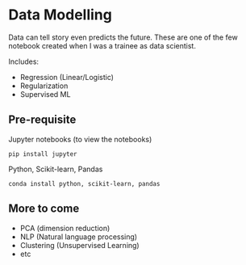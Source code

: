 # Data Modelling

Data can tell story even predicts the future. These are one of the few notebook created when I was a trainee as data scientist.

Includes:
- Regression (Linear/Logistic)
- Regularization
- Supervised ML

## Pre-requisite
Jupyter notebooks (to view the notebooks)
```
pip install jupyter 
```
Python, Scikit-learn, Pandas
```
conda install python, scikit-learn, pandas
```

## More to come 
- PCA (dimension reduction)
- NLP (Natural language processing)
- Clustering (Unsupervised Learning)
- etc
